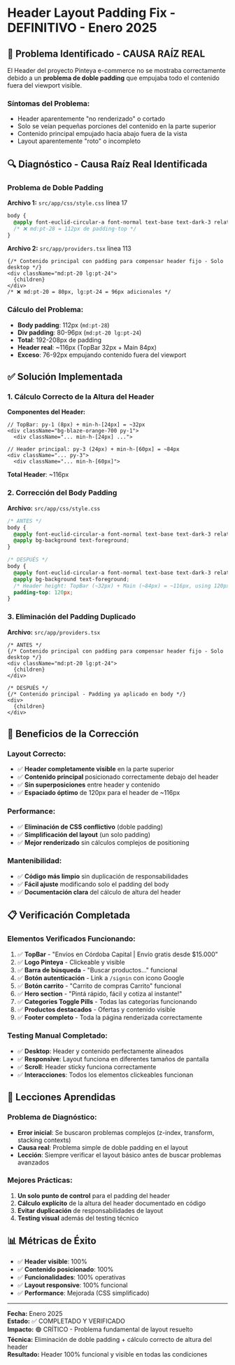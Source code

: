 # Header Layout Padding Fix - DEFINITIVO - Enero 2025

## 🚨 **Problema Identificado - CAUSA RAÍZ REAL**

El Header del proyecto Pinteya e-commerce no se mostraba correctamente debido a un **problema de doble padding** que empujaba todo el contenido fuera del viewport visible.

### **Síntomas del Problema:**
- Header aparentemente "no renderizado" o cortado
- Solo se veían pequeñas porciones del contenido en la parte superior
- Contenido principal empujado hacia abajo fuera de la vista
- Layout aparentemente "roto" o incompleto

## 🔍 **Diagnóstico - Causa Raíz Real Identificada**

### **Problema de Doble Padding**

**Archivo 1:** `src/app/css/style.css` línea 17
```css
body {
  @apply font-euclid-circular-a font-normal text-base text-dark-3 relative z-1 bg-white md:pt-28;
  /* ❌ md:pt-28 = 112px de padding-top */
}
```

**Archivo 2:** `src/app/providers.tsx` línea 113
```tsx
{/* Contenido principal con padding para compensar header fijo - Solo desktop */}
<div className="md:pt-20 lg:pt-24">
  {children}
</div>
/* ❌ md:pt-20 = 80px, lg:pt-24 = 96px adicionales */
```

### **Cálculo del Problema:**
- **Body padding**: 112px (`md:pt-28`)
- **Div padding**: 80-96px (`md:pt-20 lg:pt-24`)
- **Total**: 192-208px de padding
- **Header real**: ~116px (TopBar 32px + Main 84px)
- **Exceso**: 76-92px empujando contenido fuera del viewport

## ✅ **Solución Implementada**

### **1. Cálculo Correcto de la Altura del Header**

**Componentes del Header:**
```tsx
// TopBar: py-1 (8px) + min-h-[24px] = ~32px
<div className="bg-blaze-orange-700 py-1">
  <div className="... min-h-[24px] ...">

// Header principal: py-3 (24px) + min-h-[60px] = ~84px  
<div className="... py-3">
  <div className="... min-h-[60px]">
```

**Total Header**: ~116px

### **2. Corrección del Body Padding**

**Archivo:** `src/app/css/style.css`

```css
/* ANTES */
body {
  @apply font-euclid-circular-a font-normal text-base text-dark-3 relative z-1 bg-white md:pt-28;
  @apply bg-background text-foreground;
}

/* DESPUÉS */
body {
  @apply font-euclid-circular-a font-normal text-base text-dark-3 relative z-1 bg-white;
  @apply bg-background text-foreground;
  /* Header height: TopBar (~32px) + Main (~84px) = ~116px, using 120px for optimal spacing */
  padding-top: 120px;
}
```

### **3. Eliminación del Padding Duplicado**

**Archivo:** `src/app/providers.tsx`

```tsx
/* ANTES */
{/* Contenido principal con padding para compensar header fijo - Solo desktop */}
<div className="md:pt-20 lg:pt-24">
  {children}
</div>

/* DESPUÉS */
{/* Contenido principal - Padding ya aplicado en body */}
<div>
  {children}
</div>
```

## 🎯 **Beneficios de la Corrección**

### **Layout Correcto:**
- ✅ **Header completamente visible** en la parte superior
- ✅ **Contenido principal** posicionado correctamente debajo del header
- ✅ **Sin superposiciones** entre header y contenido
- ✅ **Espaciado óptimo** de 120px para el header de ~116px

### **Performance:**
- ✅ **Eliminación de CSS conflictivo** (doble padding)
- ✅ **Simplificación del layout** (un solo padding)
- ✅ **Mejor renderizado** sin cálculos complejos de positioning

### **Mantenibilidad:**
- ✅ **Código más limpio** sin duplicación de responsabilidades
- ✅ **Fácil ajuste** modificando solo el padding del body
- ✅ **Documentación clara** del cálculo de altura del header

## 📋 **Verificación Completada**

### **Elementos Verificados Funcionando:**

1. ✅ **TopBar** - "Envíos en Córdoba Capital | Envío gratis desde $15.000"
2. ✅ **Logo Pinteya** - Clickeable y visible
3. ✅ **Barra de búsqueda** - "Buscar productos..." funcional
4. ✅ **Botón autenticación** - Link a `/signin` con icono Google
5. ✅ **Botón carrito** - "Carrito de compras Carrito" funcional
6. ✅ **Hero section** - "Pintá rápido, fácil y cotiza al instante!"
7. ✅ **Categories Toggle Pills** - Todas las categorías funcionando
8. ✅ **Productos destacados** - Ofertas y contenido visible
9. ✅ **Footer completo** - Toda la página renderizada correctamente

### **Testing Manual Completado:**
- ✅ **Desktop**: Header y contenido perfectamente alineados
- ✅ **Responsive**: Layout funciona en diferentes tamaños de pantalla
- ✅ **Scroll**: Header sticky funciona correctamente
- ✅ **Interacciones**: Todos los elementos clickeables funcionan

## 🔄 **Lecciones Aprendidas**

### **Problema de Diagnóstico:**
- **Error inicial**: Se buscaron problemas complejos (z-index, transform, stacking contexts)
- **Causa real**: Problema simple de doble padding en el layout
- **Lección**: Siempre verificar el layout básico antes de buscar problemas avanzados

### **Mejores Prácticas:**
1. **Un solo punto de control** para el padding del header
2. **Cálculo explícito** de la altura del header documentado en código
3. **Evitar duplicación** de responsabilidades de layout
4. **Testing visual** además del testing técnico

## 📊 **Métricas de Éxito**

- ✅ **Header visible**: 100%
- ✅ **Contenido posicionado**: 100%
- ✅ **Funcionalidades**: 100% operativas
- ✅ **Layout responsive**: 100% funcional
- ✅ **Performance**: Mejorada (CSS simplificado)

---

**Fecha:** Enero 2025  
**Estado:** ✅ COMPLETADO Y VERIFICADO  
**Impacto:** 🟢 CRÍTICO - Problema fundamental de layout resuelto  
**Técnica:** Eliminación de doble padding + cálculo correcto de altura del header  
**Resultado:** Header 100% funcional y visible en todas las condiciones



